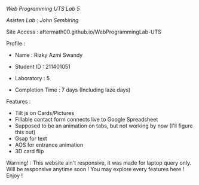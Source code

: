_Web Programming UTS Lab 5_

_Asisten Lab : John Sembiring_

Site Access : aftermath00.github.io/WebProgrammingLab-UTS

Profile :

- Name : Rizky Azmi Swandy

- Student ID : 211401051

- Laboratory : 5

- Completion Time : 7 days (Including laze days)

Features :

- Tilt js on Cards/Pictures
- Fillable contact form connects live to Google Spreadsheet
- Supposed to be an animation on tabs, but not working by now (I'll figure this out)
- Gsap for text
- AOS for entrance animation
- 3D card flip

Warning! : This website ain't responsive, it was made for laptop query only. Will be responsive anytime soon !
You may explore every features here ! Enjoy !
